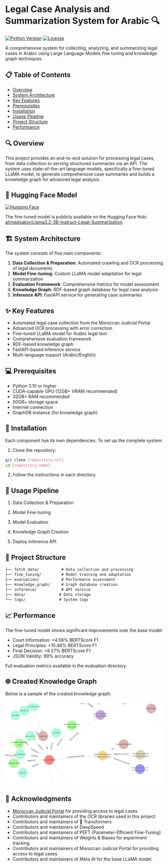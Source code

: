 # Legal Case Analysis and Summarization System for Arabic 🔍

[![Python Version](https://img.shields.io/badge/python-3.10%2B-blue.svg)](https://www.python.org/downloads/)
[![License](https://img.shields.io/badge/License-Apache%202.0-blue.svg)](https://opensource.org/licenses/Apache-2.0)

A comprehensive system for collecting, analyzing, and summarizing legal cases in Arabic using Large Language Models fine tuning and knowledge graph techniques.

## 📋 Table of Contents
- [Overview](#overview)
- [System Architecture](#system-architecture)
- [Key Features](#key-features)
- [Prerequisites](#prerequisites)
- [Installation](#installation)
- [Usage Pipeline](#usage-pipeline)
- [Project Structure](#project-structure)
- [Performance](#performance)

## 🔍 Overview

This project provides an end-to-end solution for processing legal cases, from data collection to serving structured summaries via an API. The system uses state-of-the-art language models, specifically a fine-tuned LLaMA model, to generate comprehensive case summaries and builds a knowledge graph for advanced legal analysis.

## 🤗 Hugging Face Model

[![Hugging Face](https://img.shields.io/badge/🤗%20Model-Llama3.2--3B--Instruct--Legal--Summarization-yellow)](https://huggingface.co/ahmadsakor/Llama3.2-3B-Instruct-Legal-Summarization)

The fine-tuned model is publicly available on the Hugging Face Hub: [ahmadsakor/Llama3.2-3B-Instruct-Legal-Summarization](https://huggingface.co/ahmadsakor/Llama3.2-3B-Instruct-Legal-Summarization)


## 🏗️ System Architecture

The system consists of five main components:

1. **Data Collection & Preparation**: Automated crawling and OCR processing of legal documents
2. **Model Fine-tuning**: Custom LLaMA model adaptation for legal summarization
3. **Evaluation Framework**: Comprehensive metrics for model assessment
4. **Knowledge Graph**: RDF-based graph database for legal case analysis
5. **Inference API**: FastAPI service for generating case summaries

## ✨ Key Features

- Automated legal case collection from the Moroccan Judicial Portal
- Advanced OCR processing with error correction
- Fine-tuned LLaMA model for Arabic legal text
- Comprehensive evaluation framework
- RDF-based knowledge graph
- FastAPI-based inference service
- Multi-language support (Arabic/English)

## 💻 Prerequisites

- Python 3.10 or higher
- CUDA-capable GPU (12GB+ VRAM recommended)
- 32GB+ RAM recommended
- 50GB+ storage space
- Internet connection
- GraphDB instance (for knowledge graph)

## 🚀 Installation

Each component has its own dependencies. To set up the complete system:

1. Clone the repository:
```bash
git clone [repository-url]
cd [repository-name]
```

2. Follow the instructions in each directory.


## 📝 Usage Pipeline


1. Data Collection & Preparation


2. Model Fine-tuning


3. Model Evaluation


4. Knowledge Graph Creation


5. Deploy Inference API


## 📁 Project Structure

```
├── fetch_data/          # Data collection and processing
├── fine_tuning/         # Model training and adaptation
├── evaluation/          # Performance assessment
├── knowledge_graph/     # Graph database creation
├── inference/           # API service
├── data/               # Data storage
└── logs/               # System logs
```

## 📈 Performance

The fine-tuned model shows significant improvements over the base model:

- Court Information: +4.58% BERTScore F1
- Legal Principles: +10.48% BERTScore F1
- Final Decision: +9.27% BERTScore F1
- JSON Validity: 99% accuracy

Full evaluation metrics available in the evaluation directory.

## 🌐 Created Knowledge Graph

Below is a sample of the created knowledge graph:

![Knowledge Graph](./graph.png)

## 🙏 Acknowledgments

- [Moroccan Judicial Portal](https://juriscassation.cspj.ma/en) for providing access to legal cases
- Contributors and maintainers of the OCR libraries used in this project
- Contributors and maintainers of 🤗 Transformers
- Contributors and maintainers of DeepSpeed
- Contributors and maintainers of PEFT (Parameter-Efficient Fine-Tuning)
- Contributors and maintainers of Weights & Biases for experiment tracking
- Contributors and maintainers of Moroccan Judicial Portal for providing access to legal cases
- Contributors and maintainers of Meta AI for the base LLaMA model.
